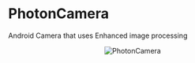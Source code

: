# PhotonCamera
Android Camera that uses Enhanced image processing
<p align="center">
<img src="https://i.imgur.com/EE28RZY.png" alt="PhotonCamera">
</p>

